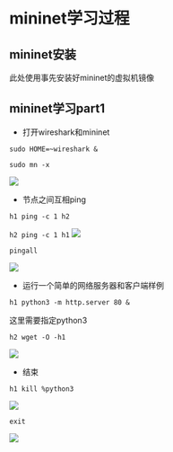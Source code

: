 # mininet学习过程

## mininet安装

此处使用事先安装好mininet的虚拟机镜像

## mininet学习part1

- 打开wireshark和mininet

`sudo HOME=~wireshark & `

`sudo mn -x`

![](https://www.hualigs.cn/image/607ff703ec163.jpg)

- 节点之间互相ping

`h1 ping -c 1 h2`

`h2 ping -c 1 h1`
![](https://www.hualigs.cn/image/6088c6c792097.jpg)

`pingall`

![](https://www.hualigs.cn/image/6088c6c790e33.jpg)

- 运行一个简单的网络服务器和客户端样例

`h1 python3 -m http.server 80 &`

这里需要指定python3

`h2 wget -O -h1`

![](https://www.hualigs.cn/image/6088c8fa329ac.jpg)

- 结束

`h1 kill %python3`

![](https://www.hualigs.cn/image/6088c8fa15779.jpg)

`exit`

![](https://www.hualigs.cn/image/6088c8fa2d087.jpg)